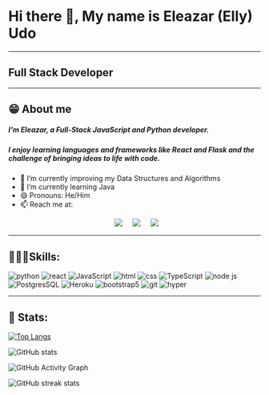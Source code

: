 # Hi there 👋, My name is Eleazar (Elly) Udo
---
## Full Stack Developer
---

😁 About me
---
##### I'm Eleazar, a Full-Stack JavaScript and Python developer. 
##### I enjoy learning languages and frameworks like React and Flask and the challenge of bringing ideas to life with code. 


- 🔭 I’m currently improving my Data Structures and Algorithms
- 🌱 I’m currently learning Java
- 😄 Pronouns: He/Him 
- 📫 Reach me at: <p align="center">
<a href="https://twitter.com/elly0x"><img src="https://img.shields.io/badge/twitter-%231DA1F2.svg?&style=for-the-badge&logo=twitter&logoColor=white" /></a>&nbsp;&nbsp;&nbsp;&nbsp;
 <a href="https://www.linkedin.com/in/eleazar-udo-20b347146/"><img src="https://img.shields.io/badge/linkedin-%230077B5.svg?&style=for-the-badge&logo=linkedin&logoColor=white" /></a>&nbsp;&nbsp;&nbsp;&nbsp;
  <a href="mailto:elzoremmanuel@gmail.com?subject=Came%20from%20Github"><img src="https://img.shields.io/badge/gmail-%23D14836.svg?&style=for-the-badge&logo=gmail&logoColor=white" /></a>&nbsp;&nbsp;&nbsp;&nbsp;
<p>

---

👨🏽‍💻Skills: 
---
![python](https://img.shields.io/badge/Python-FFD43B?style=for-the-badge&logo=python&logoColor=blue)  ![react](https://img.shields.io/badge/React-20232A?style=for-the-badge&logo=react&logoColor=61DAFB)  ![JavaScript](https://img.shields.io/badge/JavaScript-323330?style=for-the-badge&logo=javascript&logoColor=F7DF1E) ![html](https://img.shields.io/badge/HTML5-E34F26?style=for-the-badge&logo=html5&logoColor=white) ![css](https://img.shields.io/badge/CSS3-1572B6?style=for-the-badge&logo=css3&logoColor=white)  ![TypeScript](https://img.shields.io/badge/TypeScript-007ACC?style=for-the-badge&logo=typescript&logoColor=white) ![node js](https://img.shields.io/badge/Node.js-339933?style=for-the-badge&logo=nodedotjs&logoColor=white) ![PostgresSQL](https://img.shields.io/badge/PostgreSQL-316192?style=for-the-badge&logo=postgresql&logoColor=white) ![Heroku](https://img.shields.io/badge/Heroku-430098?style=for-the-badge&logo=heroku&logoColor=white) ![bootstrap5](https://img.shields.io/badge/Bootstrap-563D7C?style=for-the-badge&logo=bootstrap&logoColor=white) ![git](https://img.shields.io/badge/GIT-E44C30?style=for-the-badge&logo=git&logoColor=white) ![hyper](https://img.shields.io/badge/Hyper-000000?style=for-the-badge&logo=hyper&logoColor=white)

---


🔢 Stats:
---

[![Top Langs](https://github-readme-stats.vercel.app/api/top-langs/?username=Elly0816)](https://github.com/anuraghazra/github-readme-stats)

![GitHub stats](https://github-readme-stats.vercel.app/api?username=Elly0816&show_icons=true)  

![GitHub Activity Graph](https://activity-graph.herokuapp.com/graph?username=Elly0816)  

![GitHub streak stats](https://github-readme-streak-stats.herokuapp.com/?user=Elly0816)  

